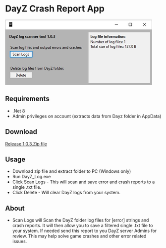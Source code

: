 # DayZ Crash Report App
![DayZ Crash Report](https://github.com/ghostfacesuk/Dayz_Logs/blob/main/UI.jpg)

## Requirements
- .Net 8 
- Admin privileges on account (extracts data from Dayz folder in AppData)

## Download
[Release 1.0.3.Zip file](https://github.com/ghostfacesuk/Dayz_Logs/blob/main/DayZ_Log/bin/Release/net8.0-windows7.0/DayZ%20Crash%20Report%20App%201.0.3.zip)

## Usage 
- Download zip file and extract folder to PC (Windows only)
- Run DayZ_Log.exe
- Click Scan Logs - This will scan and save error and crash reports to a single .txt file.
- Click Delete - Will clear DayZ logs from your system. 

## About
- Scan Logs will Scan the DayZ folder log files for [error] strings and crash reports. It will then allow you to save a filtered single .txt file to your system. If needed send this report to you DayZ server Admins for review. This may help solve game crashes and other error related issues. 
